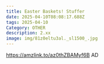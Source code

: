 ```yaml
---
title: Easter Baskets! Stuffer
date: 2025-04-10T08:08:17.688Z
tags: 2025-04-10
Category: OTHER
description: 2.xx
image: img/81z0eltu3al._sl1500_.jpg
---
```

https://amzlink.to/az0thZBAMyf6B
AD